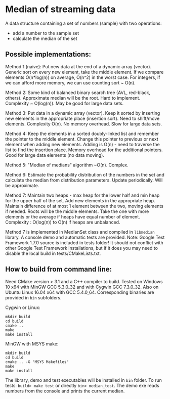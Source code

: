 Median of streaming data
========================

A data structure containing a set of numbers (sample) with two operations:
- add a number to the sample set
- calculate the median of the set


Possible implementations:
-------------------------

Method 1 (naive):
Put new data at the end of a dynamic array (vector). Generic sort on every new
element, take the middle element. If we compare elements O(n*log(n)) on average,
O(n^2) in the worst case. For integers, if we can afford more memory, we can use
counting sort ~ O(n).

Method 2:
Some kind of balanced binary search tree (AVL, red-black, others). Approximate
median will be the root. Hard to implement. Complexity ~ O(log(n)).
May be good for large data sets.

Method 3:
Put data in a dynamic array (vector). Keep it sorted by inserting new elements
in the appropriate place (insertion sort). Need to shift/move elements.
Complexity O(n). No memory overhead. Slow for large data sets.

Method 4:
Keep the elements in a sorted doubly-linked list and remember the pointer to the
middle element. Change this pointer to previous or next element when adding new
elements. Adding is O(n) - need to traverse the list to find the insertion
place. Memory overhead for the additional pointers. Good for large data elements
(no data moving).

Method 5:
"Median of medians" algorithm ~O(n). Complex.

Method 6:
Estimate the probability distribution of the numbers in the set and calculate
the median from distribution parameters. Update periodically. Will be
approximate.

Method 7:
Maintain two heaps - max heap for the lower half and min heap for the upper half
of the set. Add new elements in the appropriate heap. Maintain difference of at
most 1 element between the two, moving elements if needed. Roots will be the
middle elements. Take the one with more elements or the average if heaps have
equal number of element.
Complexity : O(log(n)) to O(n) if heaps are unbalanced.

Method 7 is implemented in MedianSet class and compiled in `libmedian` library.
A console demo and automatic tests are provided.
Note: Google Test Framework 1.7.0 source is included in tests folder! It should
not conflict with other Google Test Framework installations, but if it does you
may need to disable the local build in tests/CMakeLists.txt.


How to build from command line:
-------------------------------

Need CMake version > 3.1 and a C++ compiler to build.
Tested on Windows 10 x64 with MinGW GCC 5.3.0_32 and with Cygwin GCC 7.3.0_32.
Also on Ubuntu Linux 16.04 x64 with GCC 5.4.0_64. Corresponding binaries are
provided in `bin` subfolders.

Cygwin or Linux:
```
mkdir build
cd build
cmake ..
make
make install
```

MinGW with MSYS make:
```
mkdir build
cd build
cmake .. -G "MSYS Makefiles"
make
make install
```

The library, demo and test executables will be installed in `bin` folder.
To run tests: `build> make test` or directly `bin> median_test`.
The demo exe reads numbers from the console and prints the current median.
